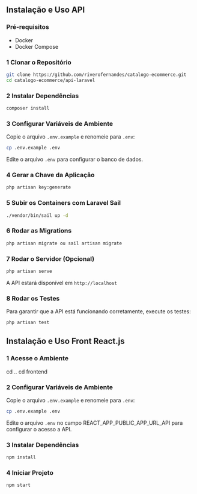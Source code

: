 ## Instalação e Uso API

### **Pré-requisitos**
- Docker
- Docker Compose

### **1 Clonar o Repositório**
```sh
git clone https://github.com/riverofernandes/catalogo-ecommerce.git
cd catalogo-ecommerce/api-laravel
```

### **2 Instalar Dependências**
```sh
composer install
```

### **3 Configurar Variáveis de Ambiente**
Copie o arquivo `.env.example` e renomeie para `.env`:
```sh
cp .env.example .env
```
Edite o arquivo `.env` para configurar o banco de dados.

### **4 Gerar a Chave da Aplicação**
```sh
php artisan key:generate
```

### **5 Subir os Containers com Laravel Sail**
```sh
./vendor/bin/sail up -d
```

### **6 Rodar as Migrations**
```sh
php artisan migrate ou sail artisan migrate
```

### **7 Rodar o Servidor** (Opcional)
```sh
php artisan serve
```
A API estará disponível em `http://localhost`

### **8 Rodar os Testes**
Para garantir que a API está funcionando corretamente, execute os testes:
```sh
php artisan test
```

## Instalação e Uso Front React.js

### **1 Acesse o Ambiente**
cd ..
cd frontend

### **2 Configurar Variáveis de Ambiente**
Copie o arquivo `.env.example` e renomeie para `.env`:
```sh
cp .env.example .env
```
Edite o arquivo `.env` no campo REACT_APP_PUBLIC_APP_URL_API para configurar o acesso a API.

### **3 Instalar Dependências**
```sh
npm install
```

### **4 Iniciar Projeto**
```sh
npm start
```